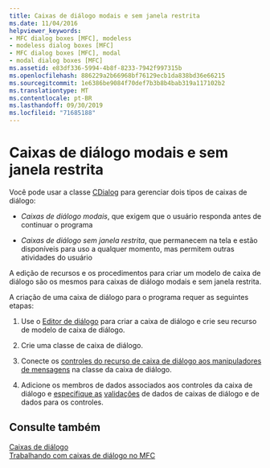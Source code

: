 ```yaml
---
title: Caixas de diálogo modais e sem janela restrita
ms.date: 11/04/2016
helpviewer_keywords:
- MFC dialog boxes [MFC], modeless
- modeless dialog boxes [MFC]
- MFC dialog boxes [MFC], modal
- modal dialog boxes [MFC]
ms.assetid: e83df336-5994-4b8f-8233-7942f997315b
ms.openlocfilehash: 886229a2b66968bf76129ecb1da838bd36e66215
ms.sourcegitcommit: 1e6386be9084f70def7b3b8b4bab319a117102b2
ms.translationtype: MT
ms.contentlocale: pt-BR
ms.lasthandoff: 09/30/2019
ms.locfileid: "71685188"
---
```

# <a name="modal-and-modeless-dialog-boxes"></a>Caixas de diálogo modais e sem janela restrita

Você pode usar a classe [CDialog](../mfc/reference/cdialog-class.md) para gerenciar dois tipos de caixas de diálogo:

- *Caixas de diálogo modais*, que exigem que o usuário responda antes de continuar o programa

- *Caixas de diálogo sem janela restrita*, que permanecem na tela e estão disponíveis para uso a qualquer momento, mas permitem outras atividades do usuário

A edição de recursos e os procedimentos para criar um modelo de caixa de diálogo são os mesmos para caixas de diálogo modais e sem janela restrita.

A criação de uma caixa de diálogo para o programa requer as seguintes etapas:

1. Use o [Editor de diálogo](../windows/dialog-editor.md) para criar a caixa de diálogo e crie seu recurso de modelo de caixa de diálogo.

1. Crie uma classe de caixa de diálogo.

1. Conecte os [controles do recurso de caixa de diálogo aos manipuladores de mensagens](../windows/adding-event-handlers-for-dialog-box-controls.md) na classe da caixa de diálogo.

1. Adicione os membros de dados associados aos controles da caixa de diálogo e [especifique as](../mfc/dialog-data-exchange.md) [validações](../mfc/dialog-data-validation.md) de dados de caixas de diálogo e de dados para os controles.

## <a name="see-also"></a>Consulte também

[Caixas de diálogo](../mfc/dialog-boxes.md)<br/>
[Trabalhando com caixas de diálogo no MFC](../mfc/life-cycle-of-a-dialog-box.md)

